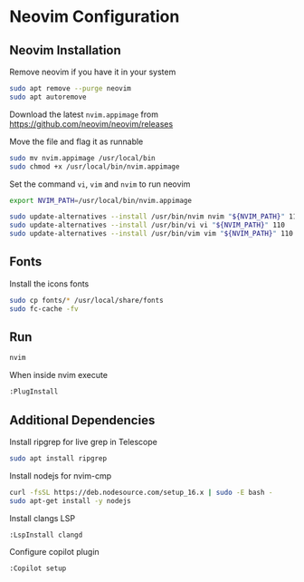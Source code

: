 # Neovim Configuration

## Neovim Installation

Remove neovim if you have it in your system

```sh
sudo apt remove --purge neovim
sudo apt autoremove
```

Download the latest `nvim.appimage` from https://github.com/neovim/neovim/releases

Move the file and flag it as runnable

```sh
sudo mv nvim.appimage /usr/local/bin
sudo chmod +x /usr/local/bin/nvim.appimage
```

Set the command `vi`, `vim` and `nvim` to run neovim

```sh
export NVIM_PATH=/usr/local/bin/nvim.appimage

sudo update-alternatives --install /usr/bin/nvim nvim "${NVIM_PATH}" 110
sudo update-alternatives --install /usr/bin/vi vi "${NVIM_PATH}" 110
sudo update-alternatives --install /usr/bin/vim vim "${NVIM_PATH}" 110
```

## Fonts

Install the icons fonts

```sh
sudo cp fonts/* /usr/local/share/fonts
sudo fc-cache -fv
```

## Run

```sh
nvim
```

When inside nvim execute 
```sh
:PlugInstall
```

## Additional Dependencies

Install ripgrep for live grep in Telescope
```sh
sudo apt install ripgrep
```

Install nodejs for nvim-cmp

```sh
curl -fsSL https://deb.nodesource.com/setup_16.x | sudo -E bash -
sudo apt-get install -y nodejs
```

Install clangs LSP
```sh
:LspInstall clangd
```

Configure copilot plugin
```sh
:Copilot setup
```
